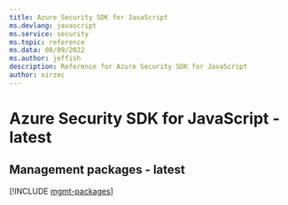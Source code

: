 ```yaml
---
title: Azure Security SDK for JavaScript
ms.devlang: javascript
ms.service: security
ms.topic: reference
ms.data: 08/09/2022
ms.author: jeffish
description: Reference for Azure Security SDK for JavaScript
author: xirzec
---
```

# Azure Security SDK for JavaScript - latest

## Management packages - latest
[!INCLUDE [mgmt-packages](security-mgmt-index.md)]